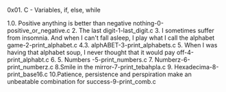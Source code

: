 0x01. C - Variables, if, else, while

1.0. Positive anything is better than negative nothing-0-positive_or_negative.c
2. The last digit-1-last_digit.c
3. I sometimes suffer from insomnia. And when I can't fall asleep, I play what I call the alphabet game-2-print_alphabet.c
4.3. alphABET-3-print_alphabets.c
5. When I was having that alphabet soup, I never thought that it would pay off-4-print_alphabt.c
6. 5. Numbers -5-print_numbers.c
7. Numberz-6-print_numberz.c
8.Smile in the mirror-7-print_tebahpla.c
9. Hexadecima-8-print_base16.c
10.Patience, persistence and perspiration make an unbeatable combination for success-9-print_comb.c
